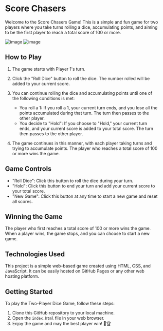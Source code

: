 # Score Chasers

Welcome to the Score Chasers Game! This is a simple and fun game for two players where you take turns rolling a dice, accumulating points, and aiming to be the first player to reach a total score of 100 or more.

![image](https://github.com/amanverma-11/score-chasers/assets/92319785/056f50ec-cef8-49fe-b58b-056069203f03)
![image](https://github.com/amanverma-11/score-chasers/assets/92319785/8933e503-1ab4-4883-8e3c-aa82ae917251)


## How to Play

1. The game starts with Player 1's turn.
2. Click the "Roll Dice" button to roll the dice. The number rolled will be added to your current score.
3. You can continue rolling the dice and accumulating points until one of the following conditions is met:
   - You roll a 1: If you roll a 1, your current turn ends, and you lose all the points accumulated during that turn. The turn then passes to the other player.
   - You decide to "Hold": If you choose to "Hold," your current turn ends, and your current score is added to your total score. The turn then passes to the other player.

4. The game continues in this manner, with each player taking turns and trying to accumulate points. The player who reaches a total score of 100 or more wins the game.

## Game Controls

- "Roll Dice": Click this button to roll the dice during your turn.
- "Hold": Click this button to end your turn and add your current score to your total score.
- "New Game": Click this button at any time to start a new game and reset all scores.

## Winning the Game

The player who first reaches a total score of 100 or more wins the game. When a player wins, the game stops, and you can choose to start a new game.

## Technologies Used

This project is a simple web-based game created using HTML, CSS, and JavaScript. It can be easily hosted on GitHub Pages or any other web hosting platform.

## Getting Started

To play the Two-Player Dice Game, follow these steps:

1. Clone this GitHub repository to your local machine.
2. Open the `index.html` file in your web browser.
3. Enjoy the game and may the best player win! 🎲🏆
